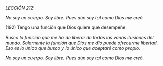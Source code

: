 *LECCIÓN 212*

*No soy un cuerpo. Soy libre.*
*Pues aún soy tal como Dios me creó.*

(192) Tengo una función que Dios quiere que desempeñe.

_Busco la función que me ha de liberar de todas las vanas ilusiones del mundo. Solamente la función que Dios me dio puede ofrecerme libertad. Eso es lo único que busco y lo único que aceptaré como propio._

*No soy un cuerpo. Soy libre.*
*Pues aún soy tal como Dios me creó.*